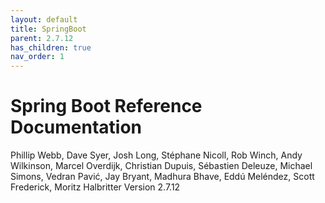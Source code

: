 ```yaml
---
layout: default
title: SpringBoot
parent: 2.7.12
has_children: true
nav_order: 1
---
```


# Spring Boot Reference Documentation
Phillip Webb, Dave Syer, Josh Long, Stéphane Nicoll, Rob Winch, Andy
Wilkinson, Marcel Overdijk, Christian Dupuis, Sébastien Deleuze, Michael
Simons, Vedran Pavić, Jay Bryant, Madhura Bhave, Eddú Meléndez, Scott
Frederick, Moritz Halbritter
Version 2.7.12
